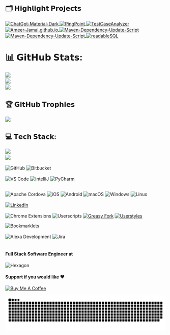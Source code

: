 ## 🗂️ 𝗛𝗶𝗴𝗵𝗹𝗶𝗴𝗵𝘁 𝗣𝗿𝗼𝗷𝗲𝗰𝘁𝘀
<a href="https://github.com/Ameer-Jamal/ChatGpt-Material-Dark">
  <img align="center" src="https://github-readme-stats.vercel.app/api/pin/?username=Ameer-Jamal&repo=ChatGpt-Material-Dark&show_icons=true&line_height=27&title_color=6aa6f8&text_color=8a919a&icon_color=6aa6f8&bg_color=22272e" alt="ChatGpt-Material-Dark" />
</a>
<a href="https://github.com/Ameer-Jamal/PingPoint">
  <img align="center" src="https://github-readme-stats.vercel.app/api/pin/?username=Ameer-Jamal&repo=PingPoint&show_icons=true&line_height=27&title_color=6aa6f8&text_color=8a919a&icon_color=6aa6f8&bg_color=22272e" alt="PingPoint" />
</a>
<a href="https://github.com/Ameer-Jamal/TestCaseAnalyzer">
  <img align="center" src="https://github-readme-stats.vercel.app/api/pin/?username=Ameer-Jamal&repo=TestCaseAnalyzer&show_icons=true&line_height=27&title_color=6aa6f8&text_color=8a919a&icon_color=6aa6f8&bg_color=22272e" alt="TestCaseAnalyzer" />
</a>
<a href="https://github.com/Ameer-Jamal/Ameer-Jamal.github.io">
  <img align="center" src="https://github-readme-stats.vercel.app/api/pin/?username=Ameer-Jamal&repo=Ameer-Jamal.github.io&show_icons=true&line_height=27&title_color=6aa6f8&text_color=8a919a&icon_color=6aa6f8&bg_color=22272e" alt="Ameer-Jamal.github.io" />
</a>
<a href="https://github.com/Ameer-Jamal/Maven-Dependency-Update-Script">
  <img align="center" src="https://github-readme-stats.vercel.app/api/pin/?username=Ameer-Jamal&repo=Maven-Dependency-Update-Script&show_icons=true&line_height=27&title_color=6aa6f8&text_color=8a919a&icon_color=6aa6f8&bg_color=22272e" alt="Maven-Dependency-Update-Script" />
</a>
<a href="https://github.com/Ameer-Jamal/RemoveImageBG">
  <img align="center" src="https://github-readme-stats.vercel.app/api/pin/?username=Ameer-Jamal&repo=RemoveImageBG&show_icons=true&line_height=27&title_color=6aa6f8&text_color=8a919a&icon_color=6aa6f8&bg_color=22272e" alt="Maven-Dependency-Update-Script" />
</a>
<a href="https://github.com/Ameer-Jamal/readableSQL">
  <img align="center" src="https://github-readme-stats.vercel.app/api/pin/?username=Ameer-Jamal&repo=readableSQL&show_icons=true&line_height=27&title_color=6aa6f8&text_color=8a919a&icon_color=6aa6f8&bg_color=22272e" alt="readableSQL" />
</a>

# 📊 𝗚𝗶𝘁𝗛𝘂𝗯 𝗦𝘁𝗮𝘁𝘀:
![](https://github-readme-stats.vercel.app/api?username=Ameer-Jamal&theme=material-palenight&hide_border=false&include_all_commits=true&count_private=true&hide_rank=true)<br/>
![](https://github-readme-stats.vercel.app/api/top-langs/?username=Ameer-Jamal&theme=material-palenight&hide_border=false&include_all_commits=true&count_private=true&layout=compact)<br/>
![](https://github-readme-streak-stats.herokuapp.com/?user=Ameer-Jamal&theme=material-palenight&hide_border=false)


## 🏆 𝗚𝗶𝘁𝗛𝘂𝗯 𝗧𝗿𝗼𝗽𝗵𝗶𝗲𝘀

![](https://github-profile-trophy.vercel.app/?username=Ameer-Jamal&theme=radical&no-frame=true&no-bg=false&margin-w=4)

## 💻 𝗧𝗲𝗰𝗵 𝗦𝘁𝗮𝗰𝗸:
<p align="left">
  <a href="https://skillicons.dev">
    <img src="https://skillicons.dev/icons?i=python,java,html,css,js" /></br>
    <img src="https://skillicons.dev/icons?i=ts,swift,angular" />  
  </a>
</p>

![GitHub](https://img.shields.io/badge/-GitHub-181717?style=flat-square&logo=github)
![Bitbucket](https://img.shields.io/badge/-Bitbucket-0052CC?style=flat-square&logo=bitbucket&logoColor=white)
<br><br>
![VS Code](https://img.shields.io/badge/-VS%20Code-007ACC?style=flat-square&logo=visual-studio-code)
![IntelliJ](https://img.shields.io/badge/-IntelliJ%20IDEA-black?style=flat-square&logo=jetbrains)
![PyCharm](https://img.shields.io/badge/-PyCharm-black?style=flat-square&logo=jetbrains)
<br><br>

![Apache Cordova](https://img.shields.io/badge/-Apache%20Cordova-E8E8E8?style=flat-square&logo=apache-cordova&logoColor=black)
![iOS](https://img.shields.io/badge/-iOS-000000?style=flat-square&logo=apple&logoColor=white)
![Android](https://img.shields.io/badge/-Android-3DDC84?style=flat-square&logo=android&logoColor=white)
![macOS](https://img.shields.io/badge/-macOS-000000?style=flat-square&logo=apple&logoColor=white)
![Windows](https://img.shields.io/badge/-Windows-0078D6?style=flat-square&logo=windows&logoColor=white)
![Linux](https://img.shields.io/badge/-Linux-FCC624?style=flat-square&logo=linux&logoColor=black)
<br><br>
[![LinkedIn](https://img.shields.io/badge/-LinkedIn-0077B5?style=flat-square&logo=linkedin&logoColor=white)](https://www.linkedin.com/in/ameer-jamal/)
<br><br>
![Chrome Extensions](https://img.shields.io/badge/-Chrome%20Extensions-4285F4?style=flat-square&logo=google-chrome&logoColor=white)
![Userscripts](https://img.shields.io/badge/-Userscripts-4E9A06?style=flat-square&logo=greasemonkey&logoColor=white)
[![Greasy Fork](https://img.shields.io/badge/-Greasy%20Fork-4E9A06?style=flat-square&logo=greasemonkey&logoColor=white)](https://greasyfork.org/en/users/1143193-ameer-jamal)
[![Userstyles](https://img.shields.io/badge/-Userstyles-000000?style=flat-square&logo=userstyles&logoColor=white)](https://userstyles.world/user/Ameer-Jamal)

![Bookmarklets](https://img.shields.io/badge/-Bookmarklets-FF5733?style=flat-square&logo=bookmark&logoColor=white)
<br><br>
![Alexa Development](https://img.shields.io/badge/-Alexa%20Development-41BDF5?style=flat-square&logo=amazon-alexa&logoColor=white)
![Jira](https://img.shields.io/badge/-Jira-0052CC?style=flat-square&logo=jira&logoColor=white)
<br><br>

#### Full Stack Software Engineer at
<img src="https://encrypted-tbn0.gstatic.com/images?q=tbn:ANd9GcSIMbyxfXPz48fqgQK6sg4fuRGQftM-Uai6bQ&s" alt="Hexagon" style="width: 50%; height: 50%;" />

#### Support if you would like ❤️
[![Buy Me A Coffee](https://img.shields.io/badge/-Buy%20Me%20A%20Coffee-FFDD00?style=flat-square&logo=buy-me-a-coffee&logoColor=black)](https://buymeacoffee.com/ameerjamal)

![GitHub Contribution Snake](Assets/snake.svg)

<!---
Ameer-Jamal/Ameer-Jamal is a ✨ special ✨ repository because its `README.md` (this file) appears on your GitHub profile.
You can click the Preview link to take a look at your changes. 
--->
